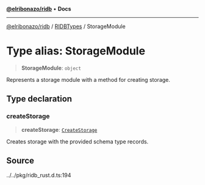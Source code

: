 [**@elribonazo/ridb**](../../../README.md) • **Docs**

***

[@elribonazo/ridb](../../../README.md) / [RIDBTypes](../README.md) / StorageModule

# Type alias: StorageModule

> **StorageModule**: `object`

Represents a storage module with a method for creating storage.

## Type declaration

### createStorage

> **createStorage**: [`CreateStorage`](CreateStorage.md)

Creates storage with the provided schema type records.

## Source

../../pkg/ridb\_rust.d.ts:194
